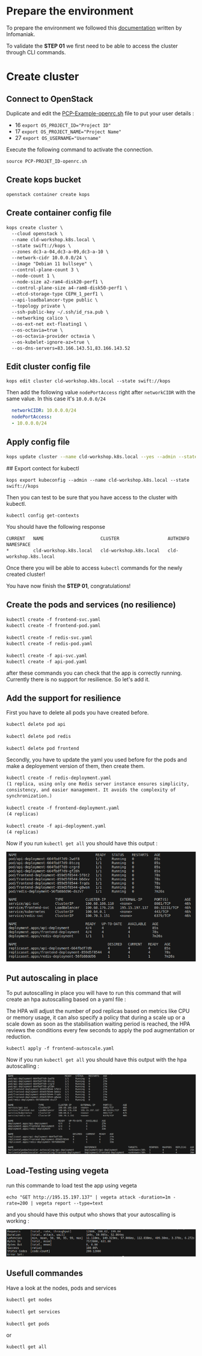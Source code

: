 # Prepare the environment
To prepare the environment we followed this [documentation](https://docs.infomaniak.cloud/documentation/00.getting-started/02.Connect_project/#__tabbed_1_1) written by Infomaniak.

To validate the **STEP 01** we first need to be able to access the cluster through CLI commands.

# Create cluster
## Connect to OpenStack
Duplicate and edit the [PCP-Example-openrc.sh](PCP-Example-openrc.sh) file to put your user details : 
- 16 `export OS_PROJECT_ID="Project ID"`
- 17 `export OS_PROJECT_NAME="Project Name"`
- 27 `export OS_USERNAME="Username"`

Execute the following command to activate the connection.

```shell
source PCP-PROJET_ID-openrc.sh
```

## Create kops bucket
```shell
openstack container create kops
```

## Create container config file
```shell
kops create cluster \
  --cloud openstack \
  --name cld-workshop.k8s.local \
  --state swift://kops \
  --zones dc3-a-04,dc3-a-09,dc3-a-10 \
  --network-cidr 10.0.0.0/24 \
  --image "Debian 11 bullseye" \
  --control-plane-count 3 \
  --node-count 1 \
  --node-size a2-ram4-disk20-perf1 \
  --control-plane-size a4-ram8-disk50-perf1 \
  --etcd-storage-type CEPH_1_perf1 \
  --api-loadbalancer-type public \
  --topology private \
  --ssh-public-key ~/.ssh/id_rsa.pub \
  --networking calico \
  --os-ext-net ext-floating1 \
  --os-octavia=true \
  --os-octavia-provider octavia \
  --os-kubelet-ignore-az=true \
  --os-dns-servers=83.166.143.51,83.166.143.52
```

## Edit cluster config file
```shell
kops edit cluster cld-workshop.k8s.local --state swift://kops
```

Then add the following value `nodePortAccess` right after `networkCIDR` with the same value. In this case it's `10.0.0.0/24`

```yaml
  networkCIDR: 10.0.0.0/24
  nodePortAccess:
  - 10.0.0.0/24
```

## Apply config file
```bash
kops update cluster --name cld-workshop.k8s.local --yes --admin --state swift://kops
```

## Export contect for kubectl
```shell
kops export kubeconfig --admin --name cld-workshop.k8s.local --state swift://kops
```

Then you can test to be sure that you have access to the cluster with kubectl.

```shell
kubectl config get-contexts
```

You should have the following response

```shell
CURRENT   NAME                     CLUSTER                  AUTHINFO                 NAMESPACE
*         cld-workshop.k8s.local   cld-workshop.k8s.local   cld-workshop.k8s.local   
```

Once there you will be able to access `kubectl` commands for the newly created cluster!

You have now finish the **STEP 01**, congratulations!

## Create the pods and services (no resilience) 

```shell
kubectl create -f frontend-svc.yaml
kubectl create -f frontend-pod.yaml

kubectl create -f redis-svc.yaml
kubectl create -f redis-pod.yaml

kubectl create -f api-svc.yaml
kubectl create -f api-pod.yaml
```
after these commands you can check that the app is correctly running.
Currently there is no support for resilience. So let's add it.

## Add the support for resilience

First you have to delete all pods you have created before.

```shell
kubectl delete pod api

kubectl delete pod redis

kubectl delete pod frontend
```

Secondly, you have to update the yaml you used before for the pods and make a deployement version of them, then create them.

```shell
kubectl create -f redis-deployment.yaml
(1 replica, using only one Redis server instance ensures simplicity, consistency, and easier management. It avoids the complexity of synchronization.)

kubectl create -f frontend-deployment.yaml
(4 replicas)

kubectl create -f api-deployment.yaml
(4 replicas)
```

Now if you run `kubectl get all` you should have this output :

![img](https://github.com/grinlemon/CLD_Workshop/blob/main/img/getAll1.png)

## Put autoscaling in place

To put autoscalling in place you will have to run this command that will create an hpa autoscalling based on a yaml file :

The HPA will adjust the number of pod replicas based on metrics like CPU or memory usage, it can also specify a policy that during a scale up or a scale down as soon as the stabilisation waiting period is reached, the HPA reviews the conditions every few seconds to apply the pod augmentation or reduction.

```shell
kubectl apply -f frontend-autoscale.yaml
```

Now if you run `kubectl get all` you should have this output with the hpa autoscalling :

![img](https://github.com/grinlemon/CLD_Workshop/blob/main/img/getAll2.png)

## Load-Testing using vegeta

run this commande to load test the app using vegeta

```shell
echo "GET http://195.15.197.137" | vegeta attack -duration=1m -rate=200 | vegeta report --type=text
```
and you should have this output who shows that your autoscalling is working :

![img](https://github.com/grinlemon/CLD_Workshop/blob/main/img/vegeta.png)

## Usefull commandes

Have a look at the nodes, pods and services

```shell
kubectl get nodes

kubectl get services

kubectl get pods
```
or  

```shell
kubectl get all
```

